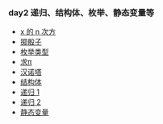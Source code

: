 ### day2 递归、结构体、枚举、静态变量等

- [x 的 n 次方]()
- [掷骰子]()
- [枚举类型]()
- [求π]()
- [汉诺塔]()
- [结构体]()
- [递归 1]()
- [递归 2]()
- [静态变量]()